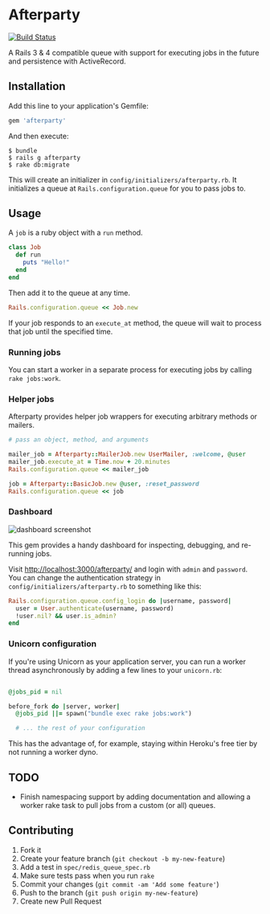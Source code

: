 # Afterparty

[![Build Status](https://travis-ci.org/hstove/afterparty.png?branch=master)](https://travis-ci.org/hstove/afterparty)

A Rails 3 & 4 compatible queue with support for executing jobs in the future and persistence with ActiveRecord.

## Installation

Add this line to your application's Gemfile:

~~~Ruby
gem 'afterparty'
~~~

And then execute:

    $ bundle
    $ rails g afterparty
    $ rake db:migrate

This will create an initializer in `config/initializers/afterparty.rb`. It initializes a queue at
`Rails.configuration.queue` for you to pass jobs to.

## Usage

A `job` is a ruby object with a `run` method.

~~~Ruby
class Job
  def run
    puts "Hello!"
  end
end
~~~

Then add it to the queue at any time.

~~~Ruby
Rails.configuration.queue << Job.new
~~~

If your job responds to an `execute_at` method, the queue will wait to process that job until the specified time.

### Running jobs

You can start a worker in a separate process for executing jobs by calling `rake jobs:work`.

### Helper jobs

Afterparty provides helper job wrappers for executing arbitrary methods or mailers.

~~~Ruby
# pass an object, method, and arguments 

mailer_job = Afterparty::MailerJob.new UserMailer, :welcome, @user
mailer_job.execute_at = Time.now + 20.minutes
Rails.configuration.queue << mailer_job

job = Afterparty::BasicJob.new @user, :reset_password
Rails.configuration.queue << job
~~~

### Dashboard

![dashboard screenshot](https://raw.github.com/hstove/afterparty/master/docs/dashboard.png)

This gem provides a handy dashboard for inspecting, debugging, and re-running jobs.

Visit [http://localhost:3000/afterparty/](http://localhost:3000/afterparty/) and login with
`admin` and `password`. You can change the authentication strategy in `config/initializers/afterparty.rb` to something like this:

~~~Ruby
Rails.configuration.queue.config_login do |username, password|
  user = User.authenticate(username, password)
  !user.nil? && user.is_admin?
end
~~~

### Unicorn configuration

If you're using Unicorn as your application server, you can run a worker thread asynchronously by adding a few lines to your `unicorn.rb`:

~~~Ruby

@jobs_pid = nil

before_fork do |server, worker|
  @jobs_pid ||= spawn("bundle exec rake jobs:work")

  # ... the rest of your configuration
~~~

This has the advantage of, for example, staying within Heroku's free tier by not running a worker dyno.

## TODO

* Finish namespacing support by adding documentation and allowing a worker rake task to pull jobs from a custom (or all) queues.

## Contributing

1. Fork it
2. Create your feature branch (`git checkout -b my-new-feature`)
3. Add a test in `spec/redis_queue_spec.rb`
4. Make sure tests pass when you run `rake`
3. Commit your changes (`git commit -am 'Add some feature'`)
4. Push to the branch (`git push origin my-new-feature`)
5. Create new Pull Request
